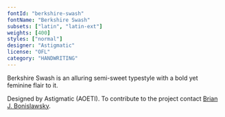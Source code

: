 ```yaml
---
fontId: "berkshire-swash"
fontName: "Berkshire Swash"
subsets: ["latin", "latin-ext"]
weights: [400]
styles: ["normal"]
designer: "Astigmatic"
license: "OFL"
category: "HANDWRITING"
---
```


<p>Berkshire Swash is an alluring semi-sweet typestyle with a bold yet feminine flair to it.</p> <p>Designed by Astigmatic (AOETI). To contribute to the project contact <a href="mailto:astigma@astigmatic.com">Brian J. Bonislawsky</a>.</p>